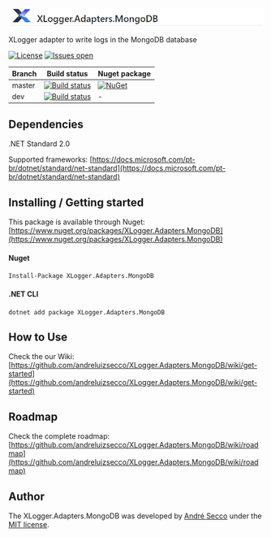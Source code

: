 ![](https://raw.githubusercontent.com/andreluizsecco/XLogger.Adapters.MongoDB/dev/logo_horizontal.png)

XLogger adapter to write logs in the MongoDB database

[![License](https://img.shields.io/github/license/andreluizsecco/XLogger.Adapters.MongoDB.svg)](LICENSE)
[![Issues open](https://img.shields.io/github/issues/andreluizsecco/XLogger.Adapters.MongoDB.svg)](https://github.com/andreluizsecco/XLogger.Adapters.MongoDB/issues)

Branch | Build status | Nuget package
-------|-------|--------------
master | [![Build status](https://ci.appveyor.com/api/projects/status/8hhpel6iuf595ewy/branch/master?svg=true)](https://ci.appveyor.com/project/andreluizsecco/xlogger-adapters-mongodb-t2rih/branch/master)|[![NuGet](https://img.shields.io/nuget/v/XLogger.Adapters.MongoDB.svg?style=flat-square&label=nuget)](https://www.nuget.org/packages/XLogger.Adapters.MongoDB/)
dev | [![Build status](https://ci.appveyor.com/api/projects/status/r55k42hve9kr5qo6/branch/dev?svg=true)](https://ci.appveyor.com/project/andreluizsecco/xlogger-adapters-mongodb/branch/dev)|-

## Dependencies
.NET Standard 2.0

Supported frameworks: [https://docs.microsoft.com/pt-br/dotnet/standard/net-standard](https://docs.microsoft.com/pt-br/dotnet/standard/net-standard)

## Installing / Getting started

This package is available through Nuget: [https://www.nuget.org/packages/XLogger.Adapters.MongoDB](https://www.nuget.org/packages/XLogger.Adapters.MongoDB)

#### Nuget
```
Install-Package XLogger.Adapters.MongoDB
```

#### .NET CLI
```
dotnet add package XLogger.Adapters.MongoDB
```
## How to Use

Check the our Wiki: [https://github.com/andreluizsecco/XLogger.Adapters.MongoDB/wiki/get-started](https://github.com/andreluizsecco/XLogger.Adapters.MongoDB/wiki/get-started)

## Roadmap

Check the complete roadmap: [https://github.com/andreluizsecco/XLogger.Adapters.MongoDB/wiki/roadmap](https://github.com/andreluizsecco/XLogger.Adapters.MongoDB/wiki/roadmap)

## Author

The XLogger.Adapters.MongoDB was developed by [André Secco](http://andresecco.com.br) under the [MIT license](LICENSE).
